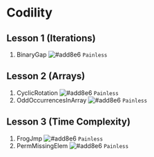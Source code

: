 # Codility

## Lesson 1 (Iterations)
1. BinaryGap ![#add8e6](https://via.placeholder.com/15/add8e6/000000?text=+) `Painless`

## Lesson 2 (Arrays)
1. CyclicRotation ![#add8e6](https://via.placeholder.com/15/add8e6/000000?text=+) `Painless`
2. OddOccurrencesInArray ![#add8e6](https://via.placeholder.com/15/add8e6/000000?text=+) `Painless`

## Lesson 3 (Time Complexity)
1. FrogJmp ![#add8e6](https://via.placeholder.com/15/add8e6/000000?text=+) `Painless`
2. PermMissingElem ![#add8e6](https://via.placeholder.com/15/add8e6/000000?text=+) `Painless`
